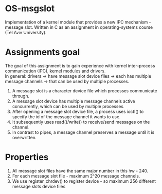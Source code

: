 # OS-msgslot

Implementation of a kernel module that provides a new IPC mechanism - message slot.  Written in C as an assignment in operating-systems course (Tel Aviv University).

# Assignments goal

The goal of this assignment is to gain experience with kernel inter-process communication (IPC), kernel modules and drivers.  
In general: drivers -> have message slot device files -> each has multiple message channels -> that can be used by multiple processes.  
  
1. A message slot is a character device file which processes communicate through.
2. A message slot device has multiple message channels active concurrently, which can be used by multiple processes.
3. After opening a message slot device file, a process uses ioctl() to specify the id of the message channel it wants to use.
4. It subsequently uses read()/write() to receive/send messages on the channel.
5. In contrast to pipes, a message channel preserves a message until it is overwritten.  
  
# Properties

1. All message slot files have the same major number in this hw - 240.
2. For each message slot file - maximum 2^20 message channels.
3. We use register_chrdev() to register device - so maximum 256 different message slots device files. 
